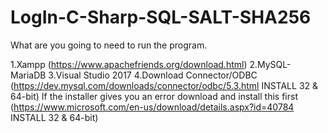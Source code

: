 # LogIn-C-Sharp-SQL-SALT-SHA256


What are you going to need to run the program.

1.Xampp (https://www.apachefriends.org/download.html)
2.MySQL-MariaDB
3.Visual Studio 2017
4.Download Connector/ODBC (https://dev.mysql.com/downloads/connector/odbc/5.3.html INSTALL 32 & 64-bit)
If the installer gives you an error download and install this first (https://www.microsoft.com/en-us/download/details.aspx?id=40784 INSTALL 32 & 64-bit)
